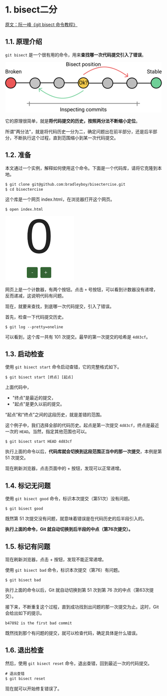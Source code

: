 # 1. bisect二分

[原文：阮一峰《git bisect 命令教程》](https://www.ruanyifeng.com/blog/2018/12/git-bisect.html)

## 1.1. 原理介绍

`git bisect` 是一个很有用的命令，用来**查找哪一次代码提交引入了错误**。

![](pics/20211025213459178_1521301761.png)

它的原理很简单，就是**将代码提交的历史，按照两分法不断缩小定位**。

所谓"两分法"，就是将代码历史一分为二，确定问题出在前半部分，还是后半部分，不断执行这个过程，直到范围缩小到某一次代码提交。

## 1.2. 准备

本文通过一个实例，解释如何使用这个命令。下面是一个代码库，请将它克隆到本地。

```git
$ git clone git@github.com:bradleyboy/bisectercise.git
$ cd bisectercise
```

这个库是一个网页 index.html，在浏览器打开这个网页。

```git
$ open index.html
```

![](pics/20211025213649390_1589661293.png)


网页上是一个计数器，有两个按钮。点击 `+` 号按钮，可以看到计数器没有递增，反而递减，这说明代码有问题。

现在，就要来查找，到底哪一次代码提交，引入了错误。

首先，检查一下代码提交历史。

```git
$ git log --pretty=oneline
```

可以看到，这个库一共有 101 次提交。最早的第一次提交的哈希是 `4d83cf`。

## 1.3. 启动检查

使用 `git bisect start` 命令启动查错，它的完整格式如下。

```git
$ git bisect start [终点] [起点]
```

上面代码中，

* "终点"是最近的提交，
* "起点"是更久以前的提交。

“起点”和“终点”之间的这段历史，就是差错的范围。

这个例子中，我们选择全部的代码历史。起点是第一次提交 `4d83cf`，终点是最近一次的 `HEAD`。当然，指定其他范围也可以。

```git
$ git bisect start HEAD 4d83cf
```

执行上面的命令以后，**代码库就会切换到这段范围正当中的那一次提交**，本例是第 51 次提交。

现在刷新浏览器，点击页面中的 + 按钮，发现可以正常递增。

## 1.4. 标记无问题

使用 `git bisect good` 命令，标识本次提交（第51次）没有问题。

```git
$ git bisect good
```

既然第 51 次提交没有问题，就意味着错误是在代码历史的后半段引入的。

**执行上面的命令，Git 就自动切换到后半段的中点（第76次提交）。**

## 1.5. 标记有问题

现在刷新浏览器，点击 + 按钮，发现不能正常递增。

使用 `git bisect bad` 命令，标识本次提交（第76）有问题。

```git
$ git bisect bad
```

执行上面的命令以后，Git 就自动切换到第 51 次到第 76 次的中点（第63次提交）。

接下来，不断重复这个过程，直到成功找到出问题的那一次提交为止。这时，Git 会给出如下的提示。


```git
b47892 is the first bad commit
```

既然找到那个有问题的提交，就可以检查代码，确定具体是什么错误。

## 1.6. 退出检查

然后，使用 `git bisect reset` 命令，退出查错，回到最近一次的代码提交。

```git
# 退出查错
$ git bisect reset
```

现在就可以开始修复错误了。